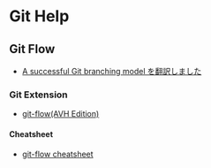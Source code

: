 # Git Help

## Git Flow

* [A successful Git branching model を翻訳しました](http://keijinsonyaban.blogspot.com/2010/10/a-successful-git-branching-model.html)

### Git Extension

* [git-flow(AVH Edition)](https://github.com/petervanderdoes/gitflow-avh)

#### Cheatsheet

* [git-flow cheatsheet](https://danielkummer.github.io/git-flow-cheatsheet/index.ja_JP.html)
